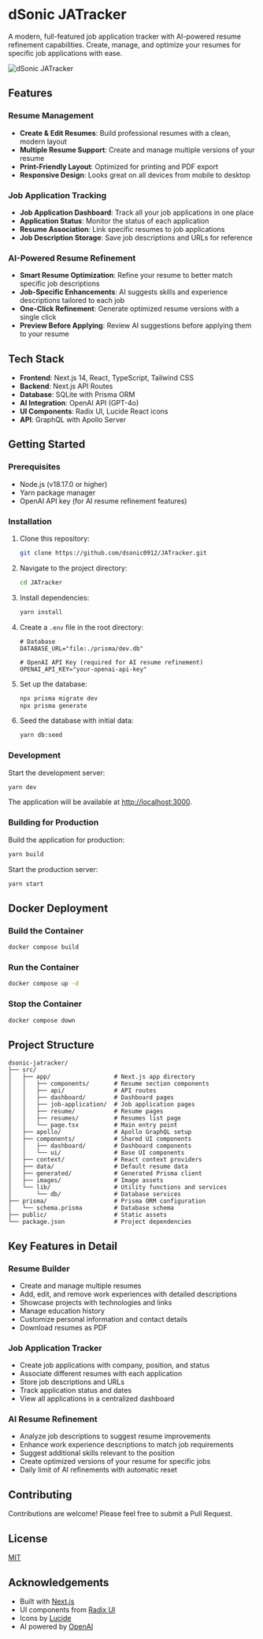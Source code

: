 # dSonic JATracker

A modern, full-featured job application tracker with AI-powered resume refinement capabilities. Create, manage, and optimize your resumes for specific job applications with ease.

![dSonic JATracker](https://dsonic-jatracker.davidtung.ca/opengraph-image)

## Features

### Resume Management

- **Create & Edit Resumes**: Build professional resumes with a clean, modern layout
- **Multiple Resume Support**: Create and manage multiple versions of your resume
- **Print-Friendly Layout**: Optimized for printing and PDF export
- **Responsive Design**: Looks great on all devices from mobile to desktop

### Job Application Tracking

- **Job Application Dashboard**: Track all your job applications in one place
- **Application Status**: Monitor the status of each application
- **Resume Association**: Link specific resumes to job applications
- **Job Description Storage**: Save job descriptions and URLs for reference

### AI-Powered Resume Refinement

- **Smart Resume Optimization**: Refine your resume to better match specific job descriptions
- **Job-Specific Enhancements**: AI suggests skills and experience descriptions tailored to each job
- **One-Click Refinement**: Generate optimized resume versions with a single click
- **Preview Before Applying**: Review AI suggestions before applying them to your resume

## Tech Stack

- **Frontend**: Next.js 14, React, TypeScript, Tailwind CSS
- **Backend**: Next.js API Routes
- **Database**: SQLite with Prisma ORM
- **AI Integration**: OpenAI API (GPT-4o)
- **UI Components**: Radix UI, Lucide React icons
- **API**: GraphQL with Apollo Server

## Getting Started

### Prerequisites

- Node.js (v18.17.0 or higher)
- Yarn package manager
- OpenAI API key (for AI resume refinement features)

### Installation

1. Clone this repository:

   ```bash
   git clone https://github.com/dsonic0912/JATracker.git
   ```

2. Navigate to the project directory:

   ```bash
   cd JATracker
   ```

3. Install dependencies:

   ```bash
   yarn install
   ```

4. Create a `.env` file in the root directory:

   ```
   # Database
   DATABASE_URL="file:./prisma/dev.db"

   # OpenAI API Key (required for AI resume refinement)
   OPENAI_API_KEY="your-openai-api-key"
   ```

5. Set up the database:

   ```bash
   npx prisma migrate dev
   npx prisma generate
   ```

6. Seed the database with initial data:

   ```bash
   yarn db:seed
   ```

### Development

Start the development server:

```bash
yarn dev
```

The application will be available at [http://localhost:3000](http://localhost:3000).

### Building for Production

Build the application for production:

```bash
yarn build
```

Start the production server:

```bash
yarn start
```

## Docker Deployment

### Build the Container

```bash
docker compose build
```

### Run the Container

```bash
docker compose up -d
```

### Stop the Container

```bash
docker compose down
```

## Project Structure

```
dsonic-jatracker/
├── src/
│   ├── app/                  # Next.js app directory
│   │   ├── components/       # Resume section components
│   │   ├── api/              # API routes
│   │   ├── dashboard/        # Dashboard pages
│   │   ├── job-application/  # Job application pages
│   │   ├── resume/           # Resume pages
│   │   ├── resumes/          # Resumes list page
│   │   └── page.tsx          # Main entry point
│   ├── apollo/               # Apollo GraphQL setup
│   ├── components/           # Shared UI components
│   │   ├── dashboard/        # Dashboard components
│   │   └── ui/               # Base UI components
│   ├── context/              # React context providers
│   ├── data/                 # Default resume data
│   ├── generated/            # Generated Prisma client
│   ├── images/               # Image assets
│   └── lib/                  # Utility functions and services
│       └── db/               # Database services
├── prisma/                   # Prisma ORM configuration
│   └── schema.prisma         # Database schema
├── public/                   # Static assets
└── package.json              # Project dependencies
```

## Key Features in Detail

### Resume Builder

- Create and manage multiple resumes
- Add, edit, and remove work experiences with detailed descriptions
- Showcase projects with technologies and links
- Manage education history
- Customize personal information and contact details
- Download resumes as PDF

### Job Application Tracker

- Create job applications with company, position, and status
- Associate different resumes with each application
- Store job descriptions and URLs
- Track application status and dates
- View all applications in a centralized dashboard

### AI Resume Refinement

- Analyze job descriptions to suggest resume improvements
- Enhance work experience descriptions to match job requirements
- Suggest additional skills relevant to the position
- Create optimized versions of your resume for specific jobs
- Daily limit of AI refinements with automatic reset

## Contributing

Contributions are welcome! Please feel free to submit a Pull Request.

## License

[MIT](https://choosealicense.com/licenses/mit/)

## Acknowledgements

- Built with [Next.js](https://nextjs.org/)
- UI components from [Radix UI](https://www.radix-ui.com/)
- Icons by [Lucide](https://lucide.dev/)
- AI powered by [OpenAI](https://openai.com/)
